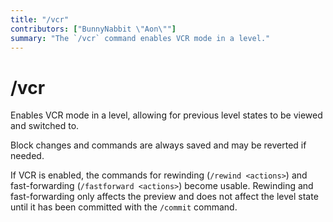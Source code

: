 ```yaml
---
title: "/vcr"
contributors: ["BunnyNabbit \"Aon\""]
summary: "The `/vcr` command enables VCR mode in a level."
---
```


# /vcr

Enables VCR mode in a level, allowing for previous level states to be viewed and switched to.

Block changes and commands are always saved and may be reverted if needed.

If VCR is enabled, the commands for rewinding (`/rewind <actions>`) and fast-forwarding (`/fastforward <actions>`) become usable. Rewinding and fast-forwarding only affects the preview and does not affect the level state until it has been committed with the `/commit` command.
